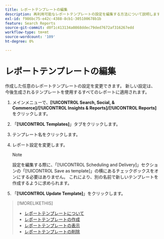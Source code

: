```yaml
---
title: レポートテンプレートの編集
description: 再利用可能なレポートテンプレートの設定を編集する方法について説明します。
exl-id: f986bc75-e42c-4388-8cb1-305100678b1b
feature: Search Reports
source-git-commit: d0f1c413134a0868ddec79ded7672af316267edd
workflow-type: tm+mt
source-wordcount: '109'
ht-degree: 0%

---
```


# レポートテンプレートの編集

作成した任意のレポートテンプレートの設定を変更できます。 新しい設定は、今後生成されるテンプレートを使用するすべてのレポートに適用されます。

1. メインメニューで、**[!UICONTROL Search, Social, & Commerce]/[!UICONTROL Insights & Reports]/[!UICONTROL Reports]** をクリックします。

1. 「**[!UICONTROL Templates]**」タブをクリックします。

1. テンプレート名をクリックします。

1. レポート設定を変更します。

   >[!NOTE]
   >
   > 設定を編集する際に、「[!UICONTROL Scheduling and Delivery]」セクションの「[!UICONTROL Save as template]」の横にあるチェックボックスをオンにする必要はありません。 これにより、別の名前で新しいテンプレートを作成するように求められます。

1. 「**[!UICONTROL Update Template]**」をクリックします。

>[!MORELIKETHIS]
>
>* [ レポートテンプレートについて ](template-about.md)
>* [ レポートテンプレートの作成 ](template-create.md)
>* [ レポートテンプレートの表示 ](template-view.md)
>* [ レポートテンプレートの削除 ](template-delete.md)
